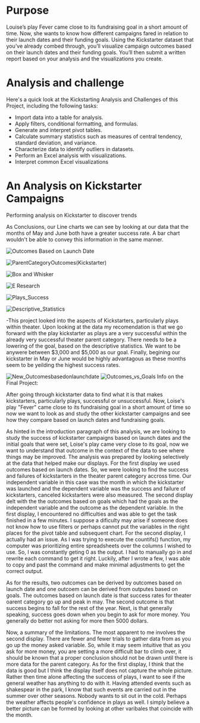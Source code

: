 # Purpose

Louise’s play Fever came close to its fundraising goal in a short amount of time. Now, she wants to know how different campaigns fared in relation to their launch dates and their funding goals. Using the Kickstarter dataset that you’ve already combed through, you’ll visualize campaign outcomes based on their launch dates and their funding goals. You’ll then submit a written report based on your analysis and the visualizations you create.

# Analysis and challenge

Here's a quick look at the Kickstarting Analysis and Challenges of this Project, including the following tasks:

* Import data into a table for analysis.
* Apply filters, conditional formatting, and formulas.
* Generate and interpret pivot tables.
* Calculate summary statistics such as measures of central tendency, standard deviation, and variance.
* Characterize data to identify outliers in datasets.
* Perform an Excel analysis with visualizations.
* Interpret common Excel visualizations

# An Analysis on Kickstarter Campaigns 
Performing analysis on Kickstarter to discover trends

As Conclusions, our Line charts we can see by looking at our data that the months of May and June both have a greater success rate. A bar chart wouldn't be able to convey this information in the same manner.

![Outcomes Based on Launch Date](https://user-images.githubusercontent.com/89880015/132951227-dc5f330a-a0e1-4181-9a54-1d27c5e69d12.PNG)

![ParentCategoryOutcomes(Kickstarter)](https://user-images.githubusercontent.com/89880015/132951236-9e7f9f9f-981d-492f-b90c-e011d4241fae.png)

![Box and Whisker](https://user-images.githubusercontent.com/89880015/132951553-d512f297-3f25-46d4-af4c-447df4972af3.PNG)

![E Research](https://user-images.githubusercontent.com/89880015/132951556-dcef3a55-a2dc-474e-8ad6-06b258ee45d2.PNG)

![Plays_Success](https://user-images.githubusercontent.com/89880015/132951558-4186bbd8-13e0-4702-a230-0bc7b65e284d.PNG)

![Descriptive_Statistics](https://user-images.githubusercontent.com/89880015/132951589-f07951a1-d88f-434d-8f5a-08dde3c4aa48.PNG)

-This project looked into the aspects of Kickstarters, particularly plays within theater. Upon looking at the data my recomendation is that we go forward with the play kickstarter as plays are a very successful within the already very successful theater parent category. There needs to be a lowering of the goal, based on the descriptive statistics. We want to be anywere between $3,000 and $5,000 as our goal. Finally, begining our kickstarter in May or June would be highly advantagous as these months seem to be yeilding the highest success rates. 



![New_Outcomesbasedonlaunchdate](https://user-images.githubusercontent.com/89880015/133893304-8ad86ae2-0d64-416e-a16e-4870d88c9568.PNG)
![Outcomes_vs_Goals](https://user-images.githubusercontent.com/89880015/133893238-15198409-d07d-4dd7-a3eb-c671caf047ac.png)
Info on the Final Project: 



After going through kickstarter data to find what it is that makes kickstarters, particularly plays, successful or unsuccessful.
Now, Loise's play "Fever" came close to its fundraising goal in a short amount of time so now we want to look as and study the 
other kickstarter campaigns and see how they compare based on launch dates and fundraising goals. 

As hinted in the introduction paragraph of this analysis, we are looking to study the success of kickstarter campaigns based on
launch dates and the initial goals that were set, Loise's play came very close to its goal, now we want to understand that 
outcome in the context of the data to see where things may be improved. The analysis was prepared by looking selectively 
at the data that helped make our displays. For the first display we used outcomes based on launch dates. So, we were looking 
to find the success and failures of kickstarters in the theater parent category accross time. Our independent variable in this
case was the month in which the kickstarter was launched and the dependent variable was the success and failure of kickstarters,
canceled kickstarters were also measured. The second display delt with the the outcomes based on goals which had the goals as
the independent variable and the outcome as the dependent variable. In the first display, I encountered no difficulties and
was able to get the task finished in a few minutes. I suppose a dificulty may arise if someone does not know how to use filters
or perhaps cannot put the variables in the right places for the pivot table and subsequent chart. For the second display, I 
actually had an issue. As I was trying to execute the countifs() function, my computer was prioritizing entire spreadsheets 
over the columns I wished to use. So, I was constantly geting 0 as the output. I had to manually go in and rewrite each 
command to get it right. Luckily, after I wrote a few, I was able to copy and past the command and make minimal adjustments 
to get the correct output. 

As for the results, two outcomes can be derived by outcomes based on launch date and one outcoem can be derived from outputes 
based on goals. The outcomes based on launch date is that success rates for theater oarent category go up and peak in may. 
The second outcome is that success begins to fall for the rest of the year. Next, is that generally speaking, success goes 
down when you begin to ask for more money. You generally do better not asking for more then 5000 dollars. 

Now, a summary of the limitations. The most apparent to me involves the second display. There are fewer and fewer trials to 
gather data from as you go up the money asked variable. So, while it may seem intuitive that as you ask for more money, you 
are setting a more difficult bar to climb over, it should be known that a proper conclusion should not be drawn until there
is more data for the parent category. As for the first display, I think that the data is good but I think the display itself
does not capture the whole picture. Rather then time alone affecting the success of plays, I want to see if the general weather
has anything to do with it. Having attended events such as shakespear in the park, I know that such events are carried out in
the summer over other seasons. Nobody wants to sit out in the cold. Perhaps the weather affects people's confidence in
plays as well. I simply believe a better picture can be formed by looking at other varibales that coincide with the month. 
